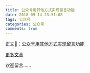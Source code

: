 ```yaml
---
title: 公众号用其他方式实现留言功能
date: 2018-09-14 23:51:08
tags: 公众号
categories: 公众号
comments: true
---
```


正文：[公众号用其他方式实现留言功能](https://mp.weixin.qq.com/s/3HRAPorxTaZNsNIkxiUXDQ)

[更多文章](https://mp.weixin.qq.com/mp/profile_ext?action=home&__biz=MzUyMTg5MjA5OA==&scene=123#wechat_redirect)



欢迎留言……

